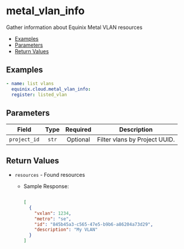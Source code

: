 # metal_vlan_info

Gather information about Equinix Metal VLAN resources


- [Examples](#examples)
- [Parameters](#parameters)
- [Return Values](#return-values)

## Examples

```yaml
- name: list vlans
  equinix.cloud.metal_vlan_info:
  register: listed_vlan

```










## Parameters

| Field     | Type | Required | Description                                                                  |
|-----------|------|----------|------------------------------------------------------------------------------|
| `project_id` | <center>`str`</center> | <center>Optional</center> | Filter vlans by Project UUID.   |






## Return Values

- `resources` - Found resources

    - Sample Response:
        ```json
        
        [
          {
            "vxlan": 1234,
            "metro": "se",
            "id": "845b45a3-c565-47e5-b9b6-a86204a73d29",
            "description": "My VLAN"
          }
        ]
        ```



